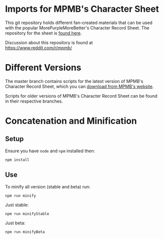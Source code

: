 # Imports for MPMB's Character Sheet
This git repository holds different fan-created materials that can be used with the popular MorePurpleMoreBetter's Character Record Sheet. The repository for the sheet is [found here](https://github.com/morepurplemorebetter/MPMBs-Character-Record-Sheet).

Discussion about this repository is found at https://www.reddit.com/r/mpmb/

# Different Versions
The master branch contains scripts for the latest version of MPMB's Character Record Sheet, which you can [download from MPMB's website](https://www.flapkan.com/#download).

Scripts for older versions of MPMB's Character Record Sheet can be found in their respective branches.

# Concatenation and Minification

## Setup

Ensure you have `node` and `npm` installed then:
```
npm install
```

## Use
To minify all version (stable and beta) run:
```
npm run minify
```
Just stable:
```
npm run minifyStable
```
Just beta:
```
npm run minifyBeta
```